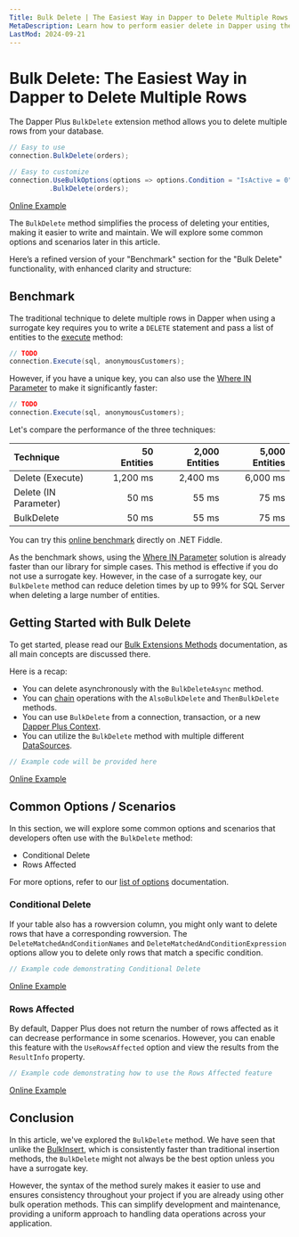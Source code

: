 ```yaml
---
Title: Bulk Delete | The Easiest Way in Dapper to Delete Multiple Rows
MetaDescription: Learn how to perform easier delete in Dapper using the Bulk Delete method, understand why it's essential, and explore some common scenarios.
LastMod: 2024-09-21
---
```


# Bulk Delete: The Easiest Way in Dapper to Delete Multiple Rows

The Dapper Plus `BulkDelete` extension method allows you to delete multiple rows from your database.

```csharp
// Easy to use
connection.BulkDelete(orders);

// Easy to customize
connection.UseBulkOptions(options => options.Condition = "IsActive = 0") // Example condition
          .BulkDelete(orders);
```

[Online Example](https://dotnetfiddle.net/ltIqrC)

The `BulkDelete` method simplifies the process of deleting your entities, making it easier to write and maintain. We will explore some common options and scenarios later in this article.

Here’s a refined version of your "Benchmark" section for the "Bulk Delete" functionality, with enhanced clarity and structure:

## Benchmark

The traditional technique to delete multiple rows in Dapper when using a surrogate key requires you to write a `DELETE` statement and pass a list of entities to the [execute](https://www.learndapper.com/non-query) method:

```csharp
// TODO
connection.Execute(sql, anonymousCustomers);
```

However, if you have a unique key, you can also use the [Where IN Parameter](https://www.learndapper.com/parameters#dapper-where-in-parameters) to make it significantly faster:

```csharp
// TODO
connection.Execute(sql, anonymousCustomers);
```

Let's compare the performance of the three techniques:

| Technique              | 50 Entities | 2,000 Entities | 5,000 Entities |
| :--------------------- | -----------:| --------------:| --------------:|
| Delete (Execute)       | 1,200 ms    | 2,400 ms       | 6,000 ms       |
| Delete (IN Parameter)  | 50 ms       | 55 ms          | 75 ms          |
| BulkDelete             | 50 ms       | 55 ms          | 75 ms          |

You can try this [online benchmark](https://dotnetfiddle.net/CqTwfr) directly on .NET Fiddle.

As the benchmark shows, using the [Where IN Parameter](https://www.learndapper.com/parameters#dapper-where-in-parameters) solution is already faster than our library for simple cases. This method is effective if you do not use a surrogate key. However, in the case of a surrogate key, our `BulkDelete` method can reduce deletion times by up to 99% for SQL Server when deleting a large number of entities.

## Getting Started with Bulk Delete

To get started, please read our [Bulk Extensions Methods](/bulk-extensions-methods) documentation, as all main concepts are discussed there.

Here is a recap:

- You can delete asynchronously with the `BulkDeleteAsync` method.
- You can [chain](/bulk-extensions-methods#chaining) operations with the `AlsoBulkDelete` and `ThenBulkDelete` methods.
- You can use `BulkDelete` from a connection, transaction, or a new [Dapper Plus Context](/dapper-plus-context).
- You can utilize the `BulkDelete` method with multiple different [DataSources](/datasource).

```csharp
// Example code will be provided here
```

[Online Example](https://dotnetfiddle.net/ltIqrC)

## Common Options / Scenarios

In this section, we will explore some common options and scenarios that developers often use with the `BulkDelete` method:

- Conditional Delete
- Rows Affected

For more options, refer to our [list of options](/options) documentation.

### Conditional Delete

If your table also has a rowversion column, you might only want to delete rows that have a corresponding rowversion. The `DeleteMatchedAndConditionNames` and `DeleteMatchedAndConditionExpression` options allow you to delete only rows that match a specific condition.

```csharp
// Example code demonstrating Conditional Delete
```

[Online Example](https://dotnetfiddle.net/ltIqrC)

### Rows Affected

By default, Dapper Plus does not return the number of rows affected as it can decrease performance in some scenarios. However, you can enable this feature with the `UseRowsAffected` option and view the results from the `ResultInfo` property.

```csharp
// Example code demonstrating how to use the Rows Affected feature
```

[Online Example](https://dotnetfiddle.net/ltIqrC)

## Conclusion

In this article, we've explored the `BulkDelete` method. We have seen that unlike the [BulkInsert](/bulk-insert), which is consistently faster than traditional insertion methods, the `BulkDelete` might not always be the best option unless you have a surrogate key.

However, the syntax of the method surely makes it easier to use and ensures consistency throughout your project if you are already using other bulk operation methods. This can simplify development and maintenance, providing a uniform approach to handling data operations across your application.